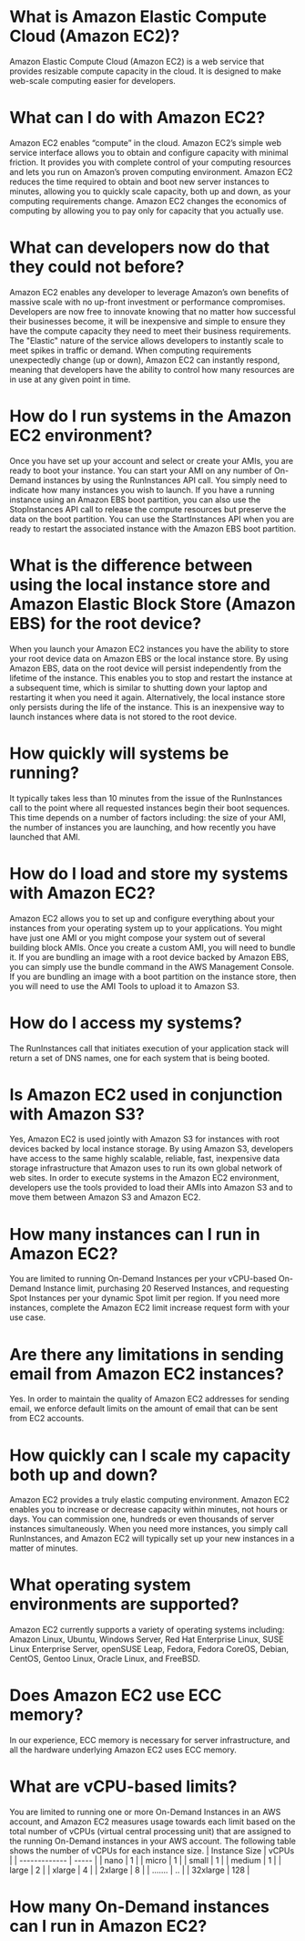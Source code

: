 # What is Amazon Elastic Compute Cloud (Amazon EC2)?
Amazon Elastic Compute Cloud (Amazon EC2) is a web service that provides resizable compute capacity in the cloud. It is designed to make web-scale computing easier for developers.

# What can I do with Amazon EC2?
Amazon EC2 enables “compute” in the cloud. Amazon EC2’s simple web service interface allows you to obtain and configure capacity with minimal friction. It provides you with complete control of your computing resources and lets you run on Amazon’s proven computing environment. Amazon EC2 reduces the time required to obtain and boot new server instances to minutes, allowing you to quickly scale capacity, both up and down, as your computing requirements change. Amazon EC2 changes the economics of computing by allowing you to pay only for capacity that you actually use.

# What can developers now do that they could not before?
Amazon EC2 enables any developer to leverage Amazon’s own benefits of massive scale with no up-front investment or performance compromises. Developers are now free to innovate knowing that no matter how successful their businesses become, it will be inexpensive and simple to ensure they have the compute capacity they need to meet their business requirements. The "Elastic" nature of the service allows developers to instantly scale to meet spikes in traffic or demand. When computing requirements unexpectedly change (up or down), Amazon EC2 can instantly respond, meaning that developers have the ability to control how many resources are in use at any given point in time.

# How do I run systems in the Amazon EC2 environment?
Once you have set up your account and select or create your AMIs, you are ready to boot your instance. You can start your AMI on any number of On-Demand instances by using the RunInstances API call. You simply need to indicate how many instances you wish to launch. If you have a running instance using an Amazon EBS boot partition, you can also use the StopInstances API call to release the compute resources but preserve the data on the boot partition. You can use the StartInstances API when you are ready to restart the associated instance with the Amazon EBS boot partition.

# What is the difference between using the local instance store and Amazon Elastic Block Store (Amazon EBS) for the root device?
When you launch your Amazon EC2 instances you have the ability to store your root device data on Amazon EBS or the local instance store. By using Amazon EBS, data on the root device will persist independently from the lifetime of the instance. This enables you to stop and restart the instance at a subsequent time, which is similar to shutting down your laptop and restarting it when you need it again. Alternatively, the local instance store only persists during the life of the instance. This is an inexpensive way to launch instances where data is not stored to the root device.

# How quickly will systems be running?
It typically takes less than 10 minutes from the issue of the RunInstances call to the point where all requested instances begin their boot sequences. This time depends on a number of factors including: the size of your AMI, the number of instances you are launching, and how recently you have launched that AMI.

# How do I load and store my systems with Amazon EC2?
Amazon EC2 allows you to set up and configure everything about your instances from your operating system up to your applications. You might have just one AMI or you might compose your system out of several building block AMIs. Once you create a custom AMI, you will need to bundle it. If you are bundling an image with a root device backed by Amazon EBS, you can simply use the bundle command in the AWS Management Console. If you are bundling an image with a boot partition on the instance store, then you will need to use the AMI Tools to upload it to Amazon S3.

# How do I access my systems?
The RunInstances call that initiates execution of your application stack will return a set of DNS names, one for each system that is being booted.

# Is Amazon EC2 used in conjunction with Amazon S3?
Yes, Amazon EC2 is used jointly with Amazon S3 for instances with root devices backed by local instance storage. By using Amazon S3, developers have access to the same highly scalable, reliable, fast, inexpensive data storage infrastructure that Amazon uses to run its own global network of web sites. In order to execute systems in the Amazon EC2 environment, developers use the tools provided to load their AMIs into Amazon S3 and to move them between Amazon S3 and Amazon EC2.

# How many instances can I run in Amazon EC2?
You are limited to running On-Demand Instances per your vCPU-based On-Demand Instance limit, purchasing 20 Reserved Instances, and requesting Spot Instances per your dynamic Spot limit per region. If you need more instances, complete the Amazon EC2 limit increase request form with your use case.

# Are there any limitations in sending email from Amazon EC2 instances?
Yes. In order to maintain the quality of Amazon EC2 addresses for sending email, we enforce default limits on the amount of email that can be sent from EC2 accounts.

# How quickly can I scale my capacity both up and down?
Amazon EC2 provides a truly elastic computing environment. Amazon EC2 enables you to increase or decrease capacity within minutes, not hours or days. You can commission one, hundreds or even thousands of server instances simultaneously. When you need more instances, you simply call RunInstances, and Amazon EC2 will typically set up your new instances in a matter of minutes.

# What operating system environments are supported?
Amazon EC2 currently supports a variety of operating systems including: Amazon Linux, Ubuntu, Windows Server, Red Hat Enterprise Linux, SUSE Linux Enterprise Server, openSUSE Leap, Fedora, Fedora CoreOS, Debian, CentOS, Gentoo Linux, Oracle Linux, and FreeBSD.

# Does Amazon EC2 use ECC memory?
In our experience, ECC memory is necessary for server infrastructure, and all the hardware underlying Amazon EC2 uses ECC memory.

# What are vCPU-based limits?
You are limited to running one or more On-Demand Instances in an AWS account, and Amazon EC2 measures usage towards each limit based on the total number of vCPUs (virtual central processing unit) that are assigned to the running On-Demand instances in your AWS account. The following table shows the number of vCPUs for each instance size. 
| Instance Size | vCPUs |
| ------------- | ----- |
| nano | 1 |
| micro | 1 |
| small | 1 |
| medium | 1 |
| large | 2 |
| xlarge | 4 |
| 2xlarge | 8 |
| ....... | .. |
| 32xlarge | 128 |

# How many On-Demand instances can I run in Amazon EC2?

